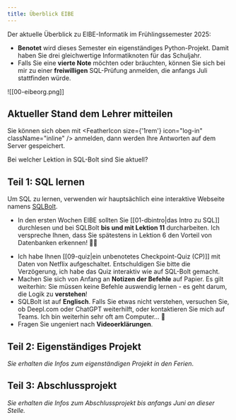 ```yaml
---
title: Überblick EIBE
---
```

Der aktuelle Überblick zu EIBE-Informatik im Frühlingssemester 2025:
- **Benotet** wird dieses Semester ein eigenständiges Python-Projekt. Damit haben Sie drei gleichwertige Informatiknoten für das Schuljahr.
- Falls Sie eine **vierte Note** möchten oder bräuchten, können Sie sich bei mir zu einer **freiwilligen** SQL-Prüfung anmelden, die anfangs Juli stattfinden würde.

![[00-eibeorg.png]]

## Aktueller Stand dem Lehrer mitteilen

<IsNotAuthenticated>

Sie können sich oben mit <FeatherIcon size={'1rem'} icon="log-in" className="inline" /> anmelden, dann werden Ihre Antworten auf dem Server gespeichert.

</IsNotAuthenticated>

<IsAuthenticated>

<Question id="sql-eibe-status" 
  type="number"
  minValue={0} 
  maxValue={11}
  step={1}
  allowUpdate={true}>
  Bei welcher Lektion in SQL-Bolt sind Sie aktuell?
</Question>

</IsAuthenticated>

## Teil 1: SQL lernen

Um SQL zu lernen, verwenden wir hauptsächlich eine interaktive Webseite namens [SQLBolt](https://sqlbolt.com/).

* In den ersten Wochen EIBE sollten Sie [[01-dbintro|das Intro zu SQL]] durchlesen und bei SQLBolt **bis und mit Lektion 11** durcharbeiten. Ich verspreche Ihnen, dass Sie spätestens in Lektion 6 den Vorteil von Datenbanken erkennen! 👩‍💻 
- Ich habe Ihnen [[09-quiz|ein unbenotetes Checkpoint-Quiz (CP)]] mit Daten von Netflix aufgeschaltet. Entschuldigen Sie bitte die Verzögerung, ich habe das Quiz interaktiv wie auf SQL-Bolt gemacht.
- Machen Sie sich von Anfang an **Notizen der Befehle** auf Papier. Es gilt weiterhin: Sie müssen keine Befehle auswendig lernen - es geht darum, die Logik zu **verstehen**!
- SQLBolt ist auf **Englisch**. Falls Sie etwas nicht verstehen, versuchen Sie, ob Deepl.com oder ChatGPT weiterhilft, oder kontaktieren Sie mich auf Teams. Ich bin weiterhin sehr oft am Computer... 🤷
- Fragen Sie ungeniert nach **Videoerklärungen**.
## Teil 2: Eigenständiges Projekt

*Sie erhalten die Infos zum eigenständigen Projekt in den Ferien*.

## Teil 3: Abschlussprojekt

*Sie erhalten die Infos zum Abschlussprojekt bis anfangs Juni an dieser Stelle.*

